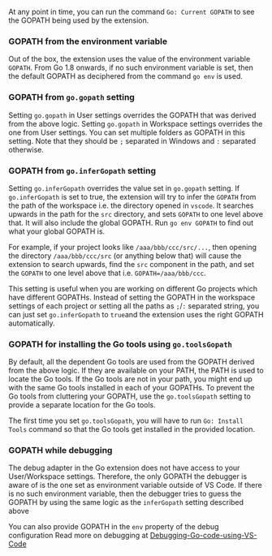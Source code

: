 At any point in time, you can run the command `Go: Current GOPATH` to see the GOPATH being used by the extension.

### GOPATH from the environment variable
Out of the box, the extension uses the value of the environment variable `GOPATH`. From Go 1.8 onwards, if no such environment variable is set, then the default GOPATH as deciphered from the command `go env` is used.

### GOPATH from `go.gopath` setting
Setting `go.gopath` in User settings overrides the GOPATH that was derived from the above logic.
Setting `go.gopath` in Workspace settings overrides the one from User settings.
You can set multiple folders as GOPATH in this setting. Note that they should be `;` separated in Windows and `:` separated otherwise.

### GOPATH from `go.inferGopath` setting
Setting `go.inferGopath` overrides the value set in `go.gopath` setting. If `go.inferGopath` is set to true, the extension will try to infer the `GOPATH` from the path of the workspace i.e. the directory opened in `vscode`. It searches upwards in the path for the `src` directory, and sets `GOPATH` to one level above that. It will also include the global GOPATH. Run `go env GOPATH` to find out what your global GOPATH is.

For example, if your project looks like `/aaa/bbb/ccc/src/...`, then opening the directory `/aaa/bbb/ccc/src` (or anything below that) will cause the extension to search upwards, find the `src` component in the path, and set the `GOPATH` to one level above that i.e. `GOPATH=/aaa/bbb/ccc`. 

This setting is useful when you are working on different Go projects which have different GOPATHs. Instead of setting the GOPATH in the workspace settings of each project or setting all the paths as `;`/`:` separated string, you can just set `go.inferGopath` to `true`and the extension uses the right GOPATH automatically.

### GOPATH for installing the Go tools using `go.toolsGopath`
By default, all the dependent Go tools are used from the GOPATH derived from the above logic. If they are available on your PATH, the PATH is used to locate the Go tools. If the Go tools are not in your path, you might end up with the same Go tools installed in each of your GOPATHs. To prevent the Go tools from cluttering your GOPATH, use the `go.toolsGopath` setting to provide a separate location for the Go tools. 

The first time you set `go.toolsGopath`, you will have to run `Go: Install Tools` command so that the Go tools get installed in the provided location.

### GOPATH while debugging

The debug adapter in the Go extension does not have access to your User/Workspace settings. Therefore, the only GOPATH the debugger is aware of is the one set as environment variable outside of VS Code. If there is no such environment variable, then the debugger tries to guess the GOPATH by using the same logic as the `inferGopath` setting described above

You can also provide GOPATH in the `env` property of the debug configuration
Read more on debugging at [Debugging-Go-code-using-VS-Code](https://github.com/Microsoft/vscode-go/wiki/Debugging-Go-code-using-VS-Code)